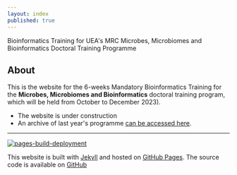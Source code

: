 ```yaml
---
layout: index
published: true
---
```


Bioinformatics Training for UEA's MRC Microbes, Microbiomes and Bioinformatics Doctoral Training Programme
<br> 

## About

This is the website for the 6-weeks Mandatory Bioinformatics Training for the **Microbes, Microbiomes and Bioinformatics** doctoral training program, which will be held
from October to December 2023). 
* The website is  under construction
* An archive of last year's programme  [can be accessed here](https://mmbdtp.github.io/2022/).

---

[![pages-build-deployment](https://github.com/mmbdtp/mmbdtp.github.io/actions/workflows/pages/pages-build-deployment/badge.svg)](https://github.com/mmbdtp/mmbdtp.github.io/actions/workflows/pages/pages-build-deployment)

This website is built with [Jekyll](https://jekyllrb.com/) and hosted on [GitHub Pages](https://pages.github.com/). The source code is available on [GitHub](https://github.com/mmbdtp/mmbdtp.github.io)

 

